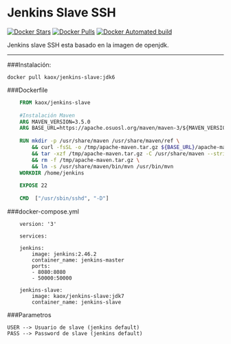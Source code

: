 Jenkins Slave SSH
==================

[![Docker Stars](https://img.shields.io/docker/stars/jenkinsci/slave.svg)](https://hub.docker.com/r/kaox/jenkins-slave/)
[![Docker Pulls](https://img.shields.io/docker/pulls/jenkinsci/slave.svg)](https://hub.docker.com/r/kaox/jenkins-slave/)
[![Docker Automated build](https://img.shields.io/docker/automated/jenkinsci/slave.svg)](https://hub.docker.com/r/kaox/jenkins-slave/)


Jenkins slave SSH esta basado en la imagen de openjdk.

-------

###Instalación:

	docker pull kaox/jenkins-slave:jdk6
	
###Dockerfile

```Dockerfile
	FROM kaox/jenkins-slave
	
	#Instalación Maven
	ARG MAVEN_VERSION=3.5.0
	ARG BASE_URL=https://apache.osuosl.org/maven/maven-3/${MAVEN_VERSION}/binaries
	
	RUN mkdir -p /usr/share/maven /usr/share/maven/ref \
		&& curl -fsSL -o /tmp/apache-maven.tar.gz ${BASE_URL}/apache-maven-$MAVEN_VERSION-bin.tar.gz \
		&& tar -xzf /tmp/apache-maven.tar.gz -C /usr/share/maven --strip-components=1 \
		&& rm -f /tmp/apache-maven.tar.gz \
		&& ln -s /usr/share/maven/bin/mvn /usr/bin/mvn
	WORKDIR /home/jenkins
	
	EXPOSE 22
	
	CMD  ["/usr/sbin/sshd", "-D"]
```

###docker-compose.yml

```
	version: '3'
	
	services:
	
	jenkins:
		image: jenkins:2.46.2
		container_name: jenkins-master
		ports:
		- 8080:8080
		- 50000:50000
	
	jenkins-slave:
		image: kaox/jenkins-slave:jdk7
		container_name: jenkins-slave
```

###Parametros

	USER --> Usuario de slave (jenkins default)
	PASS --> Password de slave (jenkins default)

